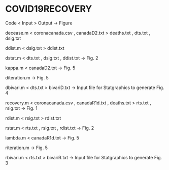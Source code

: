 # COVID19RECOVERY


Code        <        Input            >           Output      ->                  Figure

decease.m    <       coronacanada.csv , canadaD2.txt  >       deaths.txt , dts.txt ,  dsig.txt
                                    
                                               
                                                
ddist.m       <      dsig.txt            >        ddist.txt

dstat.m       <     dts.txt , dsig.txt ,  ddist.txt            ->        Fig. 2
                                                           
                   
                    
kappa.m       <      canadaD2.txt                                      ->        Fig. 5

diteration.m                                                           ->       Fig. 5

dbivari.m     <      dts.txt              >       bivariD.txt          ->         Input file for Statgraphics
                                                                              to generate Fig. 4
                                                                              
recovery.m    <      coronacanada.csv ,  canadaR1d.txt ,  deaths.txt    >       rts.txt ,  rsig.txt    ->        Fig. 1 
                                         
                   
                    
rdist.m       <      rsig.txt             >       rdist.txt

rstat.m       <      rts.txt ,  rsig.txt ,  rdist.txt       ->        Fig. 2
                                                         
                   
                    
lambda.m      <      canadaR1d.txt                                    ->         Fig. 5

riteration.m                                                         ->         Fig. 5

rbivari.m      <     rts.txt            > bivariR.txt                             ->          Input file for Statgraphics
                                                                              to generate Fig. 3
                    
                                                
                                                
